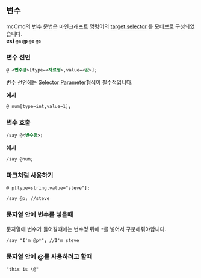 ## 변수
mcCmd의 변수 문법은 마인크래프트 명령어의 [target selector](https://learn.microsoft.com/en-us/minecraft/creator/documents/targetselectors) 를 모티브로 구성되었습니다.
<br> **ex) `@a` `@p` `@e` `@s`**

### 변수 선언
```xml
@ <변수명>[type=<자료형>,value=<값>];
```
변수 선언에는 [Selector Parameter](https://learn.microsoft.com/en-us/minecraft/creator/documents/targetselectors#selector-parameters)형식이 필수적입니다.

<b>예시</b>
```k
@ num[type=int,value=1];
```

### 변수 호출
```xml
/say @<변수명>;
```
**예시**
```k
/say @num;
```

### 마크처럼 사용하기
```k
@ p[type=string,value="steve"];

/say @p; //steve
```

### 문자열 안에 변수를 넣을때
문자열에 변수가 들어갈떄에는 변수명 뒤에 `*`를 넣어서 구분해줘야합니다.
```k
/say "I'm @p*"; //I'm steve
```

### 문자열 안에 @를 사용하려고 할떄
```k
"this is \@"
```